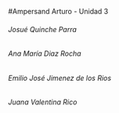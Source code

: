 #Ampersand Arturo - Unidad 3
###### *Josué Quinche Parra*
###### *Ana María Diaz Rocha*
###### *Emilio José Jimenez de los Rios*
###### *Juana Valentina Rico*


